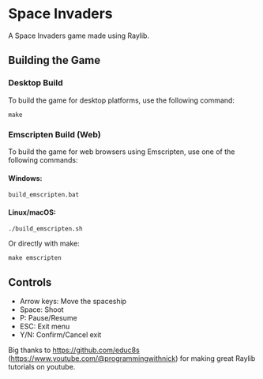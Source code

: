 # Space Invaders

A Space Invaders game made using Raylib.

## Building the Game

### Desktop Build

To build the game for desktop platforms, use the following command:

```
make
```

### Emscripten Build (Web)

To build the game for web browsers using Emscripten, use one of the following commands:

#### Windows:
```
build_emscripten.bat
```

#### Linux/macOS:
```
./build_emscripten.sh
```

Or directly with make:
```
make emscripten
```

## Controls

- Arrow keys: Move the spaceship
- Space: Shoot
- P: Pause/Resume
- ESC: Exit menu
- Y/N: Confirm/Cancel exit


Big thanks to https://github.com/educ8s (https://www.youtube.com/@programmingwithnick) for making great Raylib tutorials on youtube.

